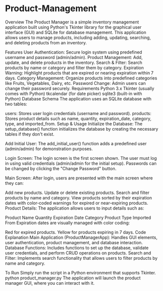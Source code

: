 # Product-Management
Overview
The Product Manager is a simple inventory management application built using Python's Tkinter library for the graphical user interface (GUI) and SQLite for database management. This application allows users to manage products, including adding, updating, searching, and deleting products from an inventory.

Features
User Authentication: Secure login system using predefined username and password (admin/admin).
Product Management: Add, update, and delete products in the inventory.
Search & Filter: Search products by name or category and filter them by category.
Expiration Warning: Highlight products that are expired or nearing expiration within 7 days.
Category Management: Organize products into predefined categories like Fruits, Vegetables, Dairy, etc.
Password Change: Admin users can change their password securely.
Requirements
Python 3.x
Tkinter (usually comes with Python)
tkcalendar (for date picker)
sqlite3 (built-in with Python)
Database Schema
The application uses an SQLite database with two tables:

users: Stores user login credentials (username and password).
products: Stores product details such as name, quantity, expiration_date, category, type, and imported_from.
Setup & Usage
Initialize the Database: The setup_database() function initializes the database by creating the necessary tables if they don't exist.

Add Initial User: The add_initial_user() function adds a predefined user (admin/admin) for demonstration purposes.

Login Screen: The login screen is the first screen shown. The user must log in using valid credentials (admin/admin for the initial setup). Passwords can be changed by clicking the "Change Password" button.

Main Screen: After login, users are presented with the main screen where they can:

Add new products.
Update or delete existing products.
Search and filter products by name and category.
View products sorted by their expiration dates with color-coded warnings for expired or near-expiring products.
Product Details: The application allows users to input details such as:

Product Name
Quantity
Expiration Date
Category
Product Type
Imported From
Expiration dates are visually managed with color coding:

Red for expired products.
Yellow for products expiring in 7 days.
Code Explanation
Main Application (ProductManagerApp): Handles GUI elements, user authentication, product management, and database interaction.
Database Functions: Includes functions to set up the database, validate user credentials, and perform CRUD operations on products.
Search and Filter: Implements search functionality that allows users to filter products by name and category.

To Run
Simply run the script in a Python environment that supports Tkinter.
python product_manager.py
The application will launch the product manager GUI, where you can interact with it.


